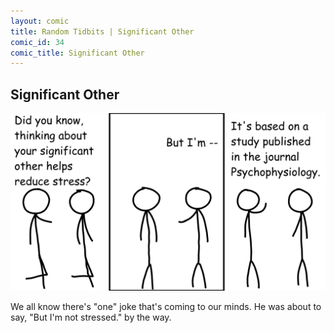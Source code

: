 ```yaml
---
layout: comic
title: Random Tidbits | Significant Other
comic_id: 34
comic_title: Significant Other
---
```


## Significant Other

<img id="img34" src="/assets/images/34.png">

We all know there's "one" joke that's coming to our minds. He was about to say, "But I'm not stressed." by the way.
